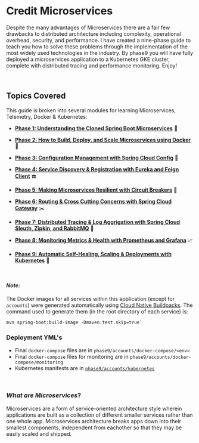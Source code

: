 # Credit Microservices
Despite the many advantages of Microservices there are a fair few drawbacks to distributed architecture including complexity, operational overhead, security, and performance. I have created a nine-phase guide to teach you how to solve these problems through the implementation of the most widely used technologies in the industry. By phase9 you will have fully deployed a microservices application to a Kubernetes GKE cluster, complete with distributed tracing and performance monitoring.  Enjoy!

<br>

## Topics Covered
This guide is broken into several modules for learning Microservices, Telemetry, Docker & Kubernetes:

- [**Phase 1: Understanding the Cloned Spring Boot Microservices**](https://github.com/sophiagavrila/credit-microservices/tree/main/phase1) :brain:

- [**Phase 2: How to Build, Deploy, and Scale Microservices using Docker**](https://github.com/sophiagavrila/credit-microservices/tree/main/phase2) :whale:

- [**Phase 3: Configuration Management with Spring Cloud Config**](https://github.com/sophiagavrila/credit-microservices/tree/main/phase3) :key:

- [**Phase 4: Service Discovery & Registration with Eureka and Feign Client**](https://github.com/sophiagavrila/credit-microservices/tree/main/phase4) :phone:

- [**Phase 5: Making Microservices Resilient with Circuit Breakers**](https://github.com/sophiagavrila/credit-microservices/tree/main/phase5) :muscle:

- [**Phase 6: Routing & Cross Cutting Concerns with Spring Cloud Gateway**](https://github.com/sophiagavrila/credit-microservices/tree/main/phase6) :scissors:

- [**Phase 7: Distributed Tracing & Log Aggrigation with Spring Cloud Sleuth, Zipkin, and RabbitMQ**](https://github.com/sophiagavrila/credit-microservices/tree/main/phase7) :incoming_envelope:

- [**Phase 8: Monitoring Metrics & Health with Prometheus and Grafana**](https://github.com/sophiagavrila/credit-microservices/tree/main/phase8) :chart_with_upwards_trend:

- [**Phase 9: Automatic Self-Healing, Scaling & Deployments with Kubernetes**](https://github.com/sophiagavrila/credit-microservices/tree/main/phase9) :octopus:

<br>

#### *Note:* <br>
The Docker images for all services within this application (except for `accounts`) were generated automatically using [Cloud Native Buildpacks](https://buildpacks.io/). The command used to generate them (in the root directory of each service) is: 

```
mvn spring-boot:build-image -Dmaven.test.skip=true`
```

### Deployment YML's
- Final `docker-compose` files are in `phase9/accounts/docker-compose/<env>`
- Final `docker-compose` files for monitoring are in `phase9/accounts/docker-compose/monitoring` 
- Kubernetes manifests are in [`phase9/accounts/kubernetes`](https://github.com/sophiagavrila/credit-microservices/tree/main/phase9/accounts/kubernetes)


<br>

### *What are Microservices*?
Microservices are a form of service-oriented architecture style wherein applications are built as a collection of different smaller services rather than one whole app.  Microservices architecture breaks apps down into their smallest components, independent from eachother so that they may be easily scaled and shipped.
